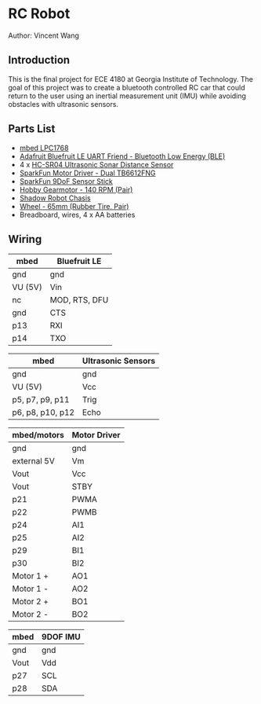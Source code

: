 # RC Robot
Author: Vincent Wang

## Introduction
This is the final project for ECE 4180 at Georgia Institute of Technology. The goal of this project was to create a bluetooth controlled RC car that could return to the user using an inertial measurement unit (IMU) while avoiding obstacles with ultrasonic sensors.

## Parts List
* [mbed LPC1768](https://os.mbed.com/platforms/mbed-LPC1768/)
* [Adafruit Bluefruit LE UART Friend - Bluetooth Low Energy (BLE)](https://www.adafruit.com/product/2479#technical-details)
* 4 x [HC-SR04 Ultrasonic Sonar Distance Sensor](https://www.adafruit.com/product/3942)
* [SparkFun Motor Driver - Dual TB6612FNG](https://www.sparkfun.com/products/14450)
* [SparkFun 9DoF Sensor Stick](https://www.sparkfun.com/products/13944)
* [Hobby Gearmotor - 140 RPM (Pair)](https://www.sparkfun.com/products/13302)
* [Shadow Robot Chasis](https://www.sparkfun.com/products/13301)
* [Wheel - 65mm (Rubber Tire, Pair)](https://www.sparkfun.com/products/13259)
* Breadboard, wires, 4 x AA batteries

## Wiring
mbed | Bluefruit LE
------------ | -------------
gnd | gnd
VU (5V) | Vin
nc | MOD, RTS, DFU
gnd | CTS
p13 | RXI
p14 | TXO

mbed | Ultrasonic Sensors
------------ | -------------
gnd | gnd
VU (5V) | Vcc
p5, p7, p9, p11 | Trig
p6, p8, p10, p12 | Echo

mbed/motors | Motor Driver
------------ | -------------
gnd | gnd
external 5V | Vm
Vout | Vcc
Vout | STBY
p21 | PWMA
p22 | PWMB
p24 | AI1
p25 | AI2
p29 | BI1
p30 | BI2
Motor 1 + | AO1
Motor 1 - | AO2
Motor 2 + | BO1
Motor 2 - | BO2

mbed | 9DOF IMU
------------ | -------------
gnd | gnd
Vout | Vdd
p27 | SCL
p28 | SDA

